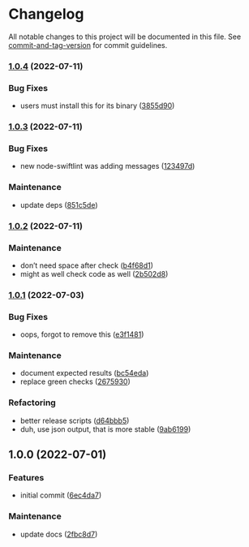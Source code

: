 # Changelog

All notable changes to this project will be documented in this file. See [commit-and-tag-version](https://github.com/absolute-version/commit-and-tag-version) for commit guidelines.

### [1.0.4](https://github.com/aparajita/swiftlinter/compare/v1.0.3...v1.0.4) (2022-07-11)


### Bug Fixes

* users must install this for its binary ([3855d90](https://github.com/aparajita/swiftlinter/commit/3855d9099d2582fc6cb183d4a1ee33a9072f48ca))

### [1.0.3](https://github.com/aparajita/swiftlinter/compare/v1.0.2...v1.0.3) (2022-07-11)


### Bug Fixes

* new node-swiftlint was adding messages ([123497d](https://github.com/aparajita/swiftlinter/commit/123497d5fece7441a4227b5a8e43a0075825be74))


### Maintenance

* update deps ([851c5de](https://github.com/aparajita/swiftlinter/commit/851c5deb8aceaace45cd4ba53057deb63531e804))

### [1.0.2](https://github.com/aparajita/swiftlinter/compare/v1.0.1...v1.0.2) (2022-07-11)


### Maintenance

* don’t need space after check ([b4f68d1](https://github.com/aparajita/swiftlinter/commit/b4f68d14a83f6597ce04dc4293eaca425dca544c))
* might as well check code as well ([2b502d8](https://github.com/aparajita/swiftlinter/commit/2b502d8d992cba3797115d1caeed605e92ef4b35))

### [1.0.1](https://github.com/aparajita/swiftlinter/compare/v1.0.0...v1.0.1) (2022-07-03)


### Bug Fixes

* oops, forgot to remove this ([e3f1481](https://github.com/aparajita/swiftlinter/commit/e3f148166c72ae61355022d3d5dba4ebb0fb1fb1))


### Maintenance

* document expected results ([bc54eda](https://github.com/aparajita/swiftlinter/commit/bc54edaf8105a0d330dce3b0d15ae8f2ae65e881))
* replace green checks ([2675930](https://github.com/aparajita/swiftlinter/commit/2675930b346b4643985831b01befd7680d4d4afb))


### Refactoring

* better release scripts ([d64bbb5](https://github.com/aparajita/swiftlinter/commit/d64bbb52c83435cbffd61ba2a7e1151e11a0ea2c))
* duh, use json output, that is more stable ([9ab6199](https://github.com/aparajita/swiftlinter/commit/9ab6199983e47ec5cf999362b5af80a5b4e92b99))

## 1.0.0 (2022-07-01)


### Features

* initial commit ([6ec4da7](https://github.com/aparajita/swiftlinter/commit/6ec4da788b8e3c275c0111ef58ca8b2d8400c85e))


### Maintenance

* update docs ([2fbc8d7](https://github.com/aparajita/swiftlinter/commit/2fbc8d7326293de6fc327c689942561698d22028))
